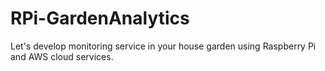 # RPi-GardenAnalytics
Let's develop monitoring service in your house garden using Raspberry Pi and AWS cloud services.
